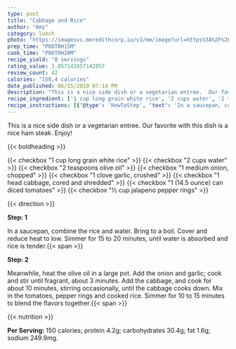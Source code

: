 ```yaml
---
type: post
title: "Cabbage and Rice"
author: "Amy"
category: lunch
photo: "https://imagesvc.meredithcorp.io/v3/mm/image?url=https%3A%2F%2Fimages.media-allrecipes.com%2Fuserphotos%2F700772.jpg"
prep_time: "P0DT0H15M"
cook_time: "P0DT0H20M"
recipe_yield: "8 servings"
rating_value: 3.857142857142857
review_count: 42
calories: "150.4 calories"
date_published: 06/15/2019 07:14 PM
description: "This is a nice side dish or a vegetarian entree.  Our favorite with this dish is a nice ham steak. Enjoy!"
recipe_ingredient: ['1 cup long grain white rice', '2 cups water', '2 teaspoons olive oil', '1 medium onion, chopped', '1 clove garlic, crushed', '1 head cabbage, cored and shredded', '1 (14.5 ounce) can diced tomatoes', '½ cup jalapeno pepper rings']
recipe_instructions: [{'@type': 'HowToStep', 'text': 'In a saucepan, combine the rice and water. Bring to a boil. Cover and reduce heat to low. Simmer for 15 to 20 minutes, until water is absorbed and rice is tender.\n'}, {'@type': 'HowToStep', 'text': 'Meanwhile, heat the olive oil in a large pot. Add the onion and garlic; cook and stir until fragrant, about 3 minutes. Add the cabbage, and cook for about 10 minutes, stirring occasionally, until the cabbage cooks down. Mix in the tomatoes, pepper rings and cooked rice. Simmer for 10 to 15 minutes to blend the flavors together.\n'}]
---
```


This is a nice side dish or a vegetarian entree.  Our favorite with this dish is a nice ham steak. Enjoy! 

{{< boldheading >}}

{{< checkbox "1 cup long grain white rice" >}}
{{< checkbox "2 cups water" >}}
{{< checkbox "2 teaspoons olive oil" >}}
{{< checkbox "1 medium onion, chopped" >}}
{{< checkbox "1 clove garlic, crushed" >}}
{{< checkbox "1 head cabbage, cored and shredded" >}}
{{< checkbox "1 (14.5 ounce) can diced tomatoes" >}}
{{< checkbox "½ cup jalapeno pepper rings" >}}


{{< direction >}}

**Step: 1**

In a saucepan, combine the rice and water. Bring to a boil. Cover and reduce heat to low. Simmer for 15 to 20 minutes, until water is absorbed and rice is tender.{{< span >}}

**Step: 2**

Meanwhile, heat the olive oil in a large pot. Add the onion and garlic; cook and stir until fragrant, about 3 minutes. Add the cabbage, and cook for about 10 minutes, stirring occasionally, until the cabbage cooks down. Mix in the tomatoes, pepper rings and cooked rice. Simmer for 10 to 15 minutes to blend the flavors together.{{< span >}}

{{< nutrition >}}

**Per Serving:** 150 calories; protein 4.2g; carbohydrates 30.4g; fat 1.6g; sodium 249.9mg.